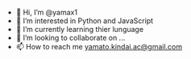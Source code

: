 - 👋 Hi, I’m @yamax1
- 👀 I’m interested in Python and JavaScript
- 🌱 I’m currently learning thier lunguage
- 💞️ I’m looking to collaborate on ...
- 📫 How to reach me yamato.kindai.ac@gmail.com

<!---
yamax1/yamax1 is a ✨ special ✨ repository because its `README.md` (this file) appears on your GitHub profile.
You can click the Preview link to take a look at your changes.
--->
